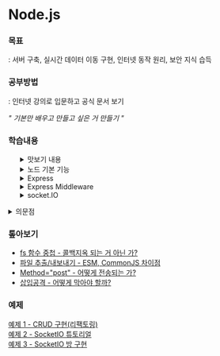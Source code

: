 # Node.js

### 목표

: 서버 구축, 실시간 데이터 이동 구현, 인터넷 동작 원리, 보안 지식 습득

### 공부방법

: 인터넷 강의로 입문하고 공식 문서 보기   

*" 기본만 배우고 만들고 싶은 거 만들기 "*

### 학습내용

<ul style="list-style: none">
  <li line-style="none">
  <details>
  <summary>맛보기 내용</summary>

  - 응답 반환 설정  
    `response.end();`  
    : if else 문에서 중복 생략하기 위해 아래에 두었더니 한 박자 늦은 값 출력

  - 패키지매니저 - pm2

    `pm2 start main.js --watch` : 파일 수정하면 자동 갱신  
    `pm2 logs` : 실시간 로그 확인 (ctrl + c : 나가기)

  - form method="post"  
    : 발신 내용을 숨겨서 전송, 주소창에 드러나지 않음

  - node에서 파일 추출/내보내기  
    : module.exports, require

  - 링크 이동  
    : `{Location: ...}` 설정할 때 한글 주소 인식 오류

  - 삽입공격 방지  
    : `path.parse().base`, `sanitize-html API`
  </details>
  </li>

  <li line-style="none">
  <details>
  <summary>노드 기본 기능</summary>

  - ### 환경변수

    `process.env` : 비밀키를 보관하는 용도

  - ### 노드 이벤트 루프 우선순위

    : `nextTick` -> `promise` -> `timeout` -> `immediate`

  - ### path

    : `\`, `/` 자동 처리

    ```javascript
    path.join(**dirname, '..', '/var.js');
    // C:\\user\\var.js (주소 결합 역할)
    path.resolve(**dirname, '..', /var.js);
    // C:\\var.js (절대경로 탐색)

    // 상대경로: 현재폴더에서 시작 / 절대경로: 루트폴더에서 시작
    ```

  - ### 노드 주소 체계

    : `new URL('주소')` -> URL 객체 값 반환

    ![주소체계](./md/img/주소체계.jpg)

  - ### crypto

    1. **해쉬화**  
       : 암호화 O - 복호화 X, 알고리즘 다양

    2. **대칭형 암호화**  
       : key 사용됨 (서버 - 프론트 사용 불가: 프론트에서 key 드러남)

    3. **비대칭형 암호화**  
       : 서로 다른 key 사용 (서버 - 프론트 사용)

  - ### util
    : 각종 편의 기능 모듈  
    `deprecated`, `promisify` 자주 사용
    ```
    // deprecated
    // 변경될 코드 사용자에게 경고 알림, 예시) 라이브러리 관리
    ```
    ```
    // promisify
    // 프로미스 패턴화(async/await 가능)
    ```
  - ### worker_thread

    : 멀티스레드는 다른 언어 추천

  - ### child_process

    : 다른 언어 가져오기, `호출` 역할

    ```javascript
    const spawn = require('child_process');
    const process = spawn('python', ['test.py']);

    process.stdout.on('data', function (data) {
      console.log(data.toString());
    });
    ```

  - ### 동기/비동기

    - **동기**
      - 순서대로 실행
      - 한번에 하나 처리
    - **비동기**
      - 순서대로 실행 X
      - 한번에 여러 개 처리  
        : `then`, `await` 사용하여 순서대로 처리 가능

  - ### 버퍼/스트림

    - **버퍼**  
      : 일정한 크기로 모아두는 데이터 - 일정 크기가 되면 한 번에 처리
    - **스트림**  
      : 데이터 흐름 - 일정한 크기로 나눠서 여러 번 처리 (대용량 처리 유리)

  - ### 에러 처리

    - 콜백 에러는 노드 프로세스를 멈추게 하지 않는다.
    - `promise` 사용할 때 `catch` 붙여야 한다.

      ```javascript
      process.on('uncaughtException', (err) => console.error(err));

      // 모든 에러 기록하지만 복구 작업 부적합
      ```

    </details>
    </li>

    <li line-style="none">
    <details>
    <summary>Express</summary>

    - ## nodemon

      : 프로젝트 파일 변경 감지

      - 실행  
        : npx nodemon `<파일명>`

    - ## 문서

      ### 1. 기본 라우팅

      - app.`METHOD`( `PATH` , `HANDLER` )
        - `METHOOD`  
          : get post send put post delete : 소문자 작성
        - `PATH`  
          : 경로
        - `HANDLER`  
          : 경로 도착 시 실행되는 함수

      ### 2. set(키, 값)

      : 환경변수 지정

      - `get('키')` 값 불러오기 가능

      ### 3. HTML 읽기

      : `sendFile()`, 받은 경로 파일로 변환

      - path: 파일과 폴더 경로  
        `.join()`: 부여한 인수 순서대로 결합

      ### 4. 미들웨어요청

      : 응답 주기 중 접근 권한을 갖는 함수  
      `use()` = 미들웨어 X, 미들웨어 함수를 결합 O

      ```javascript
      app.use([path,] (req, res, next) => {});

      /*
        path: 지정한 경로에 적용
        req: 요청
        res: 반응
        next: 다음 라우터
      */

      // 에러 처리 (매개변수 4개)
      app.use([path,] (err, req, res, next) => {});
      ```

      ### 5. Express 주의사항

      - 한번의 요청은 하나의 반응을 반환.
      - `writeHead()`, `end()` 사용자제  
        : 편의를 위해 하나로 만든 `send()` 사용 권장

    </details>
    </li>

    <li line-style="none">
    <details>
    <summary>Express Middleware</summary>

    - ### morgan

      : HTTP 요청에 대한 로그 출력

      - `'dev'` : 개발용  
        : _status / ms / byte_

      - `'combined'` : 배포용  
        : _ip / 날짜시간 / 브라우저 ..._

    - ### cookieParser

      : 문자열이 아닌 객체로 쿠키 조작 가능

    - ### body-parser

      : express 내장되어 있음, 설치 X

      - `express.static()`  
        : 정적파일/폴더 경로 설정, 미들웨어 위치 중요

      - `express.json()`  
        : json 데이터 파싱

      - `express.urlencoded()`  
        : form 데이터 파싱, extended = qs: true || querystring

        ```javascript
        app.use('/public', express.static('public'));
        app.use(express.json()); // json 데이터
        app.use(express.urlencoded({ extended: true })); // form 데이터

        /*  body-parser 특징
            1. 실행 성공 - next() / 실행 실패 - 404, 
            2. static은 실행 성공하면 next() 호출 X 
            3. request에서 데이터 바로 꺼내서 사용 가능
            4. 미들웨어 순서 따라 결과 다를 수 있음
        */
        ```

    - ### express-session

      #### 1. 세션 객체 설정

      ```javascript
      app.use(
        session({
          resave: false,
          saveUninitialized: false,
          secret: process.env.COOKIE_KEY,
          cookie: {
            maxAge: 10000,
            httpOnly: true,
            path: '/',
          },
          name: 'session-cookie',
        })
      );

      /*
          resave
          : 요청이 왔을 때 다시 저장 여부
          saveUnitialized
          : 세션에 저장할 내역이 없어도 저장 여부
          secret
          : 암호화 키
          cookie
          : 암호화 된 값으로 표기, 'secret' 옵션 필요
          name
          : 세션 이름
      */
      ```

      #### 2. 세션 객체 생성

      ```javascript
      app.get('/', (req, res) => {
        // 키-값 선언
        req.session.nameValue = 'first-session-cookie';
        req.session.idValue = 'first-session-cookie2';
        ...
      });
      ```

    - ### Multer

      : [Multer](https://github.com/expressjs/multer/blob/master/doc/README-ko.md) 파일 업로드 처리

      #### 1. 파일 저장 방법 선언

      ```javascript
      const multer = require('multer');

      const storage = multer.diskStorage({
        // 경로지정
        destination: function (req, file, done) {
          done(null, __dirname + '/uploads'); // done(실패, 성공)
        },
        // 파일 이름지정
        filename: function (req, file, done) {
          done(null, file.fieldname + Date.now());
        },
      });
      ```

      #### 2. 라우터에서 파일 업로드

      ```javascript
      const upload = multer({ storage: storage });

      app.post('/upload', upload.array('image', 3), (req, res, next) => {
        let content = req.file;
        // upload.sigle()은 req.file로 접근
        let contents = req.files;
        // upload.array() || .fields()은 req.files로 접근
        res.send(contents);
      });
      /*
          .single(fieldname)
            - fieldname: 명시된 단수 파일 전달 받음, req.file
            
          .array(fieldname[, maxCount: Number])
            - fieldname: 명시된 복수 파일 전달 받음, req.files
              maxCount 초과 시 error 출력
              
          .fields(fields)
            - fields: 명시된 여러 파일 전달 받음, req.files
            예) [{name: 'image', maxCount: 4}, {name: 'video', maxCount: 3} ...]
          
        */
      ```

    - ### .env
      - `npm i dotenv` : 설치해야 인식
      - `.env` : 키-값 선언, 세미콜론 생략
      - `process.env.[지정한 키]` : 환경변수 불러오기

    </details>
    </li>

    <li>
    <details>
    <summary>socket.IO</summary>

    - ## 공식문서
      [soket.IO](https://socket.io/docs/v4/tutorial/introduction)

    - ### ESM import/export 사용방법
        - package.json : `"type": "module"` 추가
        - .js : `.mjs` 파일명 변경

    - ### socket 이벤트
        - #### 접속
          ```javascript
          io.on('connection', (socket) => {});
          ```

        - #### 발생
          - 전체 클라이언트에게 전달 
            ```javascript
            // emit('이벤트 이름', '전송 데이터')
            io.emit('chat message', '안녕하세요');
            ```
          - 현재 클라이언트 제외 전체 클라이언트에게 전달 

            ```javascript
            socket.broadcast.emit('chat message', '현재 창에서는 안 보입니다.'); // 윈도우 창 2개로 확인
            ```
              

        - #### 처리
          ```javascript
          socket.on('chat message', (msg) => {
            console.log(msg); // msg(전송데이터) 반환
          });
          ```
      
    - ### 방
       **Io -> NameSpace -> Room -> Socket**

        ```javascript
        console.log(socket.adapter);

        { 
          ...,
          rooms: Map(3) {
            '사용자1' => Set(1) { '사용자1' },
            '사용자2' => Set(1) { '사용자2' },
            '1번방' => Set(1) { '사용자1' }
          },
          sids: Map(2) {
            '사용자1' => Set(1) { '사용자1', '1번방' },
            '사용자2' => Set(1) { '사용자2' }
          },
        }
        ```
        - ### rooms   
          : 접속 가능한 방 목록   
          - `[set]` : 방에 접속되어 있는 소켓ID 배열, `Set(0)`이면 해당 방 사라짐   

          - 기본적으로 접속한 소켓ID가 적혀있음 => 개인 방    
          
            **본인이 나가고 아무도 없으면(`Set(0)`) 자신의 방도 사라짐*
        
        - ### sids
          : 소켓ID 목록
          - `[set]` : 각 ID가 접속되어 있는 방 배열

        - ### `join()`, `leave()`
          : 방 들어가기(생성) / 나가기    

          **join() 해야 메시지 전달/확인 할 수 있음*
          ```javascript
          socket.join(room); // room : String
          socket.leave(room); 
          ```

        - ### `to()`
          : 메시지 전달할 방 지정하기

          **to('room' : String) 문자열로 전달해야 동작*
          ```javascript
          // 1번방에 본인 포함 전체에게 전달
          io.to('1번방').emit('cheat message', 'Hi');
          
          // 사용자1에게 전달 (본인 볼 수 없음 : broadcast)
          socket.broadcast.to('사용자1').emit('cheat message', 'Hi');
          ```

        - ### 발신 client ID
          : 클라이언트의 코드가 있는 곳에서 소켓ID 얻음 (현 html 파일)
       

    - ### 과제
      ```
      ✅  1. Broadcast a message to connected users when someone connects or disconnects. 
      ✅  2. Add support for nicknames.
      ✅  3. Don’t send the same message to the user that sent it. Instead, append the message directly as soon as they press enter.
      ✅  4. Add “{user} is typing” functionality.
      ✅  5. Show who’s online. 
      ✅  6. Add private messaging.
      🔃  7. Share your improvements!
      ```

    </details>
    </li>
  </ul>

<details>
<summary>의문점</summary>

- #### fs 함수 중첩

  : 콜백지옥 되는 거 아닌 가?

- #### 파일 추출/내보내기

  : es6/node `import`, `require` 차이점

- #### 에러처리, status처리는 서로 다른 건가?

  ```
  에러처리는 매개변수를 4개를 갖는 미들웨어
  status처리는 path를 가지고 있지 않는 라우터
  ```

</details>

### 톺아보기

- [fs 함수 중첩 - 콜백지옥 되는 거 아닌 가?](./md/fsCallbackHell.md)
- [파일 추출/내보내기 - ESM, CommonJS 차이점](./md/importExportDiff.md)
- [Method="post" - 어떻게 전송되는 가?](./md/method_post.md)
- [삽입공격 - 어떻게 막아야 할까?](./md/injectionAtt.md)

### 예제

[예제 1 - CRUD 구현(리팩토링)](./맛보기/main.js)   
[예제 2 - SocketIO 튜토리얼](./socketIO/app.js)   
[예제 3 - SocketIO 방 구현](./socketIO/room.js)   
